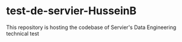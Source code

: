 # test-de-servier-HusseinB
This repository is hosting the codebase of Servier's Data Engineering technical test
